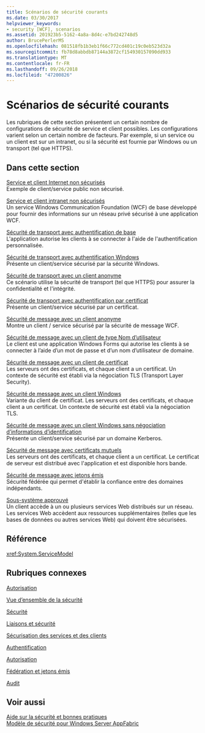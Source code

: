 ```yaml
---
title: Scénarios de sécurité courants
ms.date: 03/30/2017
helpviewer_keywords:
- security [WCF], scenarios
ms.assetid: 201923b5-5162-4a8a-8d4c-e7bd242748d5
author: BrucePerlerMS
ms.openlocfilehash: 081518fb1b3eb1f66c772cd401c19c0eb523d32a
ms.sourcegitcommit: fb78d8abbdb87144a3872cf154930157090dd933
ms.translationtype: MT
ms.contentlocale: fr-FR
ms.lasthandoff: 09/26/2018
ms.locfileid: "47200826"
---
```

# <a name="common-security-scenarios"></a>Scénarios de sécurité courants
Les rubriques de cette section présentent un certain nombre de configurations de sécurité de service et client possibles. Les configurations varient selon un certain nombre de facteurs. Par exemple, si un service ou un client est sur un intranet, ou si la sécurité est fournie par Windows ou un transport (tel que HTTPS).  
  
## <a name="in-this-section"></a>Dans cette section  
 [Service et client Internet non sécurisés](../../../../docs/framework/wcf/feature-details/internet-unsecured-client-and-service.md)  
 Exemple de client/service public non sécurisé.  
  
 [Service et client intranet non sécurisés](../../../../docs/framework/wcf/feature-details/intranet-unsecured-client-and-service.md)  
 Un service Windows Communication Foundation (WCF) de base développé pour fournir des informations sur un réseau privé sécurisé à une application WCF.  
  
 [Sécurité de transport avec authentification de base](../../../../docs/framework/wcf/feature-details/transport-security-with-basic-authentication.md)  
 L'application autorise les clients à se connecter à l'aide de l'authentification personnalisée.  
  
 [Sécurité de transport avec authentification Windows](../../../../docs/framework/wcf/feature-details/transport-security-with-windows-authentication.md)  
 Présente un client/service sécurisé par la sécurité Windows.  
  
 [Sécurité de transport avec un client anonyme](../../../../docs/framework/wcf/feature-details/transport-security-with-an-anonymous-client.md)  
 Ce scénario utilise la sécurité de transport (tel que HTTPS) pour assurer la confidentialité et l'intégrité.  
  
 [Sécurité de transport avec authentification par certificat](../../../../docs/framework/wcf/feature-details/transport-security-with-certificate-authentication.md)  
 Présente un client/service sécurisé par un certificat.  
  
 [Sécurité de message avec un client anonyme](../../../../docs/framework/wcf/feature-details/message-security-with-an-anonymous-client.md)  
 Montre un client / service sécurisé par la sécurité de message WCF.  
  
 [Sécurité de message avec un client de type Nom d’utilisateur](../../../../docs/framework/wcf/feature-details/message-security-with-a-user-name-client.md)  
 Le client est une application Windows Forms qui autorise les clients à se connecter à l’aide d’un mot de passe et d’un nom d’utilisateur de domaine.  
  
 [Sécurité de message avec un client de certificat](../../../../docs/framework/wcf/feature-details/message-security-with-a-certificate-client.md)  
 Les serveurs ont des certificats, et chaque client a un certificat. Un contexte de sécurité est établi via la négociation TLS (Transport Layer Security).  
  
 [Sécurité de message avec un client Windows](../../../../docs/framework/wcf/feature-details/message-security-with-a-windows-client.md)  
 Variante du client de certificat. Les serveurs ont des certificats, et chaque client a un certificat. Un contexte de sécurité est établi via la négociation TLS.  
  
 [Sécurité de message avec un client Windows sans négociation d’informations d’identification](../../../../docs/framework/wcf/feature-details/message-security-with-a-windows-client-without-credential-negotiation.md)  
 Présente un client/service sécurisé par un domaine Kerberos.  
  
 [Sécurité de message avec certificats mutuels](../../../../docs/framework/wcf/feature-details/message-security-with-mutual-certificates.md)  
 Les serveurs ont des certificats, et chaque client a un certificat. Le certificat de serveur est distribué avec l'application et est disponible hors bande.  
  
 [Sécurité de message avec jetons émis](../../../../docs/framework/wcf/feature-details/message-security-with-issued-tokens.md)  
 Sécurité fédérée qui permet d'établir la confiance entre des domaines indépendants.  
  
 [Sous-système approuvé](../../../../docs/framework/wcf/feature-details/trusted-subsystem.md)  
 Un client accède à un ou plusieurs services Web distribués sur un réseau. Les services Web accèdent aux ressources supplémentaires (telles que les bases de données ou autres services Web) qui doivent être sécurisées.  
  
## <a name="reference"></a>Référence  
 <xref:System.ServiceModel>  
  
## <a name="related-sections"></a>Rubriques connexes  
 [Autorisation](../../../../docs/framework/wcf/feature-details/authorization-in-wcf.md)  
  
 [Vue d’ensemble de la sécurité](../../../../docs/framework/wcf/feature-details/security-overview.md)  
  
 [Sécurité](../../../../docs/framework/wcf/feature-details/security.md)  
  
 [Liaisons et sécurité](../../../../docs/framework/wcf/feature-details/bindings-and-security.md)  
  
 [Sécurisation des services et des clients](../../../../docs/framework/wcf/feature-details/securing-services-and-clients.md)  
  
 [Authentification](../../../../docs/framework/wcf/feature-details/authentication-in-wcf.md)  
  
 [Autorisation](../../../../docs/framework/wcf/feature-details/authorization-in-wcf.md)  
  
 [Fédération et jetons émis](../../../../docs/framework/wcf/feature-details/federation-and-issued-tokens.md)  
  
 [Audit](../../../../docs/framework/wcf/feature-details/auditing-security-events.md)  
  
## <a name="see-also"></a>Voir aussi  
 [Aide sur la sécurité et bonnes pratiques](../../../../docs/framework/wcf/feature-details/security-guidance-and-best-practices.md)  
 [Modèle de sécurité pour Windows Server AppFabric](https://go.microsoft.com/fwlink/?LinkID=201279&clcid=0x409)
